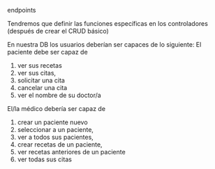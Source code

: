 endpoints

Tendremos que definir las funciones específicas en los controladores (después de crear el CRUD básico)

En nuestra DB los usuarios deberían ser capaces de lo siguiente:
El paciente debe ser capaz de 
1. ver sus recetas 
2. ver sus citas, 
3. solicitar una cita 
4. cancelar una cita 
5. ver el nombre de su doctor/a

El/la médico debería ser capaz de 
1. crear un paciente nuevo 
2. seleccionar a un paciente, 
3. ver a todos sus pacientes, 
4. crear recetas de un paciente, 
5. ver recetas anteriores de un paciente 
6. ver todas sus citas